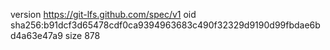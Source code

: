 version https://git-lfs.github.com/spec/v1
oid sha256:b91dcf3d65478cdf0ca9394963683c490f32329d9190d99fbdae6bd4a63e47a9
size 878
